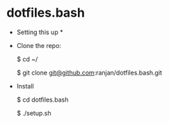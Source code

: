 dotfiles.bash
=============
* Setting this up *

* Clone the repo:
  
  $ cd ~/
  
  $ git clone git@github.com:ranjan/dotfiles.bash.git

* Install
    
  $ cd dotfiles.bash   
  
  $ ./setup.sh
